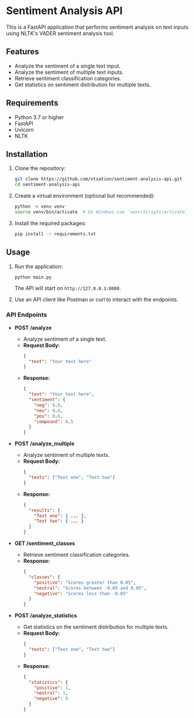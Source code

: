 # Sentiment Analysis API

This is a FastAPI application that performs sentiment analysis on text inputs using NLTK's VADER sentiment analysis tool.

## Features

- Analyze the sentiment of a single text input.
- Analyze the sentiment of multiple text inputs.
- Retrieve sentiment classification categories.
- Get statistics on sentiment distribution for multiple texts.

## Requirements

- Python 3.7 or higher
- FastAPI
- Uvicorn
- NLTK

## Installation

1. Clone the repository:

   ```bash
   git clone https://github.com/ntsation/sentiment-analysis-api.git
   cd sentiment-analysis-api
   ```

2. Create a virtual environment (optional but recommended):

   ```bash
   python -m venv venv
   source venv/bin/activate  # On Windows use `venv\Scripts\activate`
   ```

3. Install the required packages:

   ```bash
   pip install -r requirements.txt
   ```

## Usage

1. Run the application:

   ```bash
   python main.py
   ```

   The API will start on `http://127.0.0.1:8000`.

2. Use an API client like Postman or curl to interact with the endpoints.

### API Endpoints

- **POST /analyze**
  - Analyze sentiment of a single text.
  - **Request Body:**
    ```json
    {
      "text": "Your text here"
    }
    ```
  - **Response:**
    ```json
    {
      "text": "Your text here",
      "sentiment": {
        "neg": 0.0,
        "neu": 0.4,
        "pos": 0.6,
        "compound": 0.5
      }
    }
    ```

- **POST /analyze_multiple**
  - Analyze sentiment of multiple texts.
  - **Request Body:**
    ```json
    {
      "texts": ["Text one", "Text two"]
    }
    ```
  - **Response:**
    ```json
    {
      "results": {
        "Text one": { ... },
        "Text two": { ... }
      }
    }
    ```

- **GET /sentiment_classes**
  - Retrieve sentiment classification categories.
  - **Response:**
    ```json
    {
      "classes": {
        "positive": "Scores greater than 0.05",
        "neutral": "Scores between -0.05 and 0.05",
        "negative": "Scores less than -0.05"
      }
    }
    ```

- **POST /analyze_statistics**
  - Get statistics on the sentiment distribution for multiple texts.
  - **Request Body:**
    ```json
    {
      "texts": ["Text one", "Text two"]
    }
    ```
  - **Response:**
    ```json
    {
      "statistics": {
        "positive": 1,
        "neutral": 1,
        "negative": 0
      }
    }
    ```

